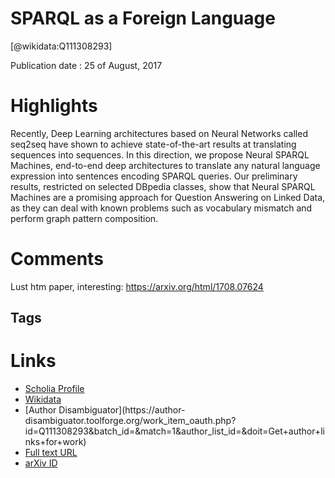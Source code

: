 
SPARQL as a Foreign Language
============================
  
  [@wikidata:Q111308293]  
  
Publication date : 25 of August, 2017  

# Highlights

Recently, Deep Learning architectures based on Neural Networks called seq2seq have shown to achieve state-of-the-art results at translating sequences into sequences. In this direction, we propose Neural SPARQL Machines, end-to-end deep architectures to translate any natural language expression into sentences encoding SPARQL queries. Our preliminary results, restricted on selected DBpedia classes, show that Neural SPARQL Machines are a promising approach for Question Answering on Linked Data, as they can deal with known problems such as vocabulary mismatch and perform graph pattern composition.



# Comments
Lust htm paper, interesting: https://arxiv.org/html/1708.07624
## Tags

# Links
  
 * [Scholia Profile](https://scholia.toolforge.org/work/Q111308293)  
 * [Wikidata](https://www.wikidata.org/wiki/Q111308293)  
 * [Author Disambiguator](https://author-
disambiguator.toolforge.org/work_item_oauth.php?id=Q111308293&batch_id=&match=1&author_list_id=&doit=Get+author+links+for+work)  
 * [Full text URL](https://arxiv.org/pdf/1708.07624.pdf)  
 * [arXiv ID](https://arxiv.org/pdf/1708.07624.pdf)  
